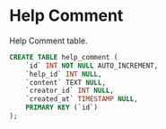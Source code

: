 # Help Comment
Help Comment table.

```sql
CREATE TABLE help_comment (
	`id` INT NOT NULL AUTO_INCREMENT,
    `help_id` INT NULL,
	`content` TEXT NULL,
    `creator_id` INT NULL,
    `created_at` TIMESTAMP NULL,
	PRIMARY KEY (`id`)
);
```